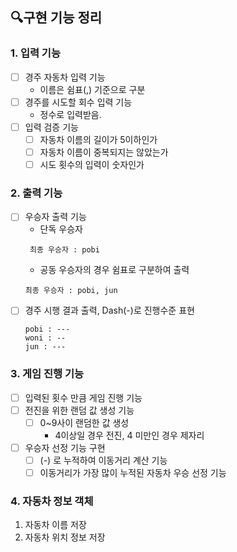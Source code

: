 ## 🔍구현 기능 정리 

### 1. 입력 기능
- [ ] 경주 자동차 입력 기능
  - 이름은 쉼표(,) 기준으로 구분
- [ ] 경주를 시도할 회수 입력 기능
  - 정수로 입력받음.
- [ ] 입력 검증 기능
  - [ ] 자동차 이름의 길이가 5이하인가
  - [ ] 자동차 이름이 중복되지는 않았는가
  - [ ] 시도 횟수의 입력이 숫자인가   

### 2. 출력 기능
- [ ] 우승자 출력 기능
  - 단독 우승자
  ```
   최종 우승자 : pobi
  ```
  - 공동 우승자의 경우 쉼표로 구분하여 출력
  ```
  최종 우승자 : pobi, jun
  ```
- [ ] 경주 시행 결과 출력, Dash(-)로 진행수준 표현
  ```
  pobi : ---
  woni : --
  jun : ---
  ```

### 3. 게임 진행 기능
- [ ] 입력된 횟수 만큼 게임 진행 기능
- [ ] 전진을 위한 랜덤 값 생성 기능
  - [ ] 0~9사이 랜덤한 값 생성
    - 4이상일 경우 전진, 4 미만인 경우 제자리
- [ ] 우승자 선정 기능 구현
  - [ ] (-) 로 누적하여 이동거리 계산 기능
  - [ ] 이동거리가 가장 많이 누적된 자동차 우승 선정 기능

### 4. 자동차 정보 객체
1. 자동차 이름 저장
2. 자동차 위치 정보 저장